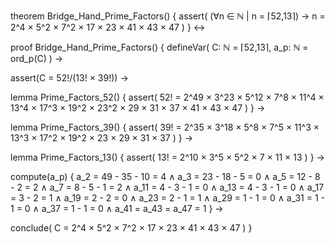 theorem Bridge_Hand_Prime_Factors() {
  assert(
    (∀n ∈ ℕ | n = ⌈52,13⌉) →
    n = 2^4 × 5^2 × 7^2 × 17 × 23 × 41 × 43 × 47
  )
} ↔

proof Bridge_Hand_Prime_Factors() {
  defineVar(
    C: ℕ = ⌈52,13⌉,
    a_p: ℕ = ord_p(C)
  ) →
  
  assert(C = 52!/(13! × 39!)) →
  
  lemma Prime_Factors_52() {
    assert(
      52! = 2^49 × 3^23 × 5^12 × 7^8 × 11^4 × 13^4 × 17^3 × 
           19^2 × 23^2 × 29 × 31 × 37 × 41 × 43 × 47
    )
  } →
  
  lemma Prime_Factors_39() {
    assert(
      39! = 2^35 × 3^18 × 5^8 × 7^5 × 11^3 × 13^3 × 17^2 × 
           19^2 × 23 × 29 × 31 × 37
    )
  } →
  
  lemma Prime_Factors_13() {
    assert(
      13! = 2^10 × 3^5 × 5^2 × 7 × 11 × 13
    )
  } →
  
  compute(a_p) {
    a_2 = 49 - 35 - 10 = 4 ∧
    a_3 = 23 - 18 - 5 = 0 ∧
    a_5 = 12 - 8 - 2 = 2 ∧
    a_7 = 8 - 5 - 1 = 2 ∧
    a_11 = 4 - 3 - 1 = 0 ∧
    a_13 = 4 - 3 - 1 = 0 ∧
    a_17 = 3 - 2 = 1 ∧
    a_19 = 2 - 2 = 0 ∧
    a_23 = 2 - 1 = 1 ∧
    a_29 = 1 - 1 = 0 ∧
    a_31 = 1 - 1 = 0 ∧
    a_37 = 1 - 1 = 0 ∧
    a_41 = a_43 = a_47 = 1
  } →
  
  conclude(
    C = 2^4 × 5^2 × 7^2 × 17 × 23 × 41 × 43 × 47
  )
}